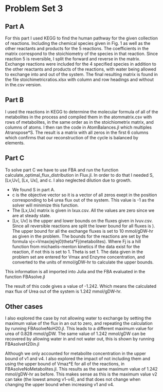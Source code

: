 # Problem Set 3
## Part A
For this part I used KEGG to find the human pathway for the given collection of reactions. Including the chemical species given in Fig. 1 as well as the other reactants and products for the 5 reactions. The coefficients in the matrix correspond to the stoichiometry of the species in that reaction. Since reaction 5 is reversible, I split the forward and reverse in the matrix. Exchange reactions were included for the 4 specified species in addition to the other reactants and products of the reactions, with water being allowed to exchange into and out of the system. The final resulting matrix is found in the file stoichimetricratios.xlsx with column and row headings and without in the.csv version.

## Part B
I used the reactions in KEGG to determine the molecular formula of all of the metabolites in the process and compiled them in the atommatrix.csv  with rows of metabolites, in the same order as in the stoichiometrix matrix, and columns of atoms. I then ran the code in AtomBalances.jl which multiples Atranspose*S. The result is a matrix with all zeros in the first 6 columns which confirms that our reconstruction of the cycle is balanced by elements.

## Part C
To solve part C we have to use FBA and run the function calculate_optimal_flux_distribution in Flux.jl. In order to do that I needed S, [Lv,Uv], [Lx, Ux], and c. I also neglected dilution due to growth.

* We found S in part A.
* c is the objective vector so it is a vector of all zeros exept in the position corresponding to b4 urea flux out of the system. This value is -1 as the solver will minimize this function.
* The [Lx,Ux] matrix is given in lxux.csv. All the values are zero since we are at steady state.
* [Lv, Uv] is the upper and lower bounds on the fluxes given in lvuv.csv. Since all reversible reactions are split the lower bound for all fluxes is ). The upper bound for all the exchange fluxes is set to 10 mmol/gDW-hr as given in the problem. The bounds for the reactions are set by the formula vj<=Vmax(ej/ej0)theta*Fj(metabolites). Where Fj is a hill function from michaelis-menton kinetics if the data exist for the reaction, if not this is set to 1. Theta is set 1. The data given in the problem set are entered for Vmax and Enzyme concentration, and converted to the units of mmol/gDW-hr to calculate the upper bounds.

This information is all imported into Julia and the FBA evaluated in the function FBAsolve.jl

The result of this code gives a value of -1.242. Which means the calculated max flux of Urea out of the system is 1.242 mmol/gDW-hr.

## Other cases
I also explored the case by not allowing water to exchange by setting the maximum value of the flux in an out to zero, and repeating the calculation by running FBAsolveNoH20.jl. This leads to a different maximum value for urea of 0.828 mmol/gDW. The same value of 1.242 mmol/gDW can be recovered by allowing water in and not water out, this is shown by running FBAsolveH20in.jl

Although we only accounted for metabolite concentration in the upper bound of v1 and v4. I also explored the impact of not including them and using the upper bound of Vmaz*E for all of the reactions, in FBAsolveNoMetabolites.jl. This results as the same maximum value of 1.242 mmol/gDW-hr as before. This makes sense as this is the maximum value v2 can take (the lowest among v1-v4), and that does not change when changing the upper bound when increasing v1 and v4.
